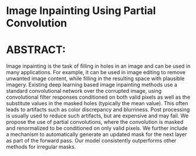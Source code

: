 # Image Inpainting Using Partial Convolution 

# ABSTRACT:
Image inpainting is the task of filling in holes in an image and can be used in many
applications. For example, it can be used in image editing to remove unwanted image
content, while filling in the resulting space with plausible imagery. Existing deep learning
based image inpainting methods use a standard convolutional network over the corrupted
image, using convolutional filter responses conditioned on both valid pixels as well as the
substitute values in the masked holes (typically the mean value). This often leads to
artifacts such as color discrepancy and blurriness. Post processing is usually used to reduce
such artifacts, but are expensive and may fail. We propose the use of partial convolutions,
where the convolution is masked and renormalized to be conditioned on only valid pixels.
We further include a mechanism to automatically generate an updated mask for the next
layer as part of the forward pass. Our model consistently outperforms other methods for
irregular masks.
